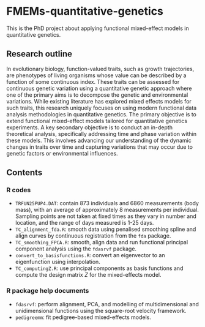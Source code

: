 # FMEMs-quantitative-genetics
This is the PhD project about applying functional mixed-effect models in quantitative genetics.
## Research outline
In evolutionary biology, function-valued traits, such as growth trajectories, are phenotypes of living organisms whose value can be described by a function of some continuous index. These traits can be assessed for continuous genetic variation using a quantitative genetic approach where one of the primary aims is to decompose the genetic and environmental variations. While existing literature has explored mixed effects models for such traits, this research uniquely focuses on using modern functional data analysis methodologies in quantitative genetics. The primary objective is to extend functional mixed-effect models tailored for quantitative genetics experiments. A key secondary objective is to conduct an in-depth theoretical analysis, specifically addressing time and phase variation within these models. This involves advancing our understanding of the dynamic changes in traits over time and capturing variations that may occur due to genetic factors or environmental influences.
## Contents
### R codes
- `TRFUN25PUP4.DAT`: contain 873 individuals and 6860 measurements (body mass), with an average of approximately 8 measurements per individual. Sampling points are not taken at fixed times as they vary in number and location, and the range of days measured is 1-25 days.
- `TC_alignment_fda.R`: smooth data using penalised smoothing spline and align curves by continuous registration from the `fda` package.
- `TC_smoothing_FPCA.R`: smooth, align data and run functional principal component analysis using the `fdasrvf` package.
- `convert_to_basisfunctions.R`: convert an eigenvector to an eigenfunction using interpolation.
- `TC_computingZ.R`: use principal components as basis functions and compute the design matrix $Z$ for the mixed-effects model.
### R package help documents
- `fdasrvf`: perform alignment, PCA, and modelling of multidimensional and unidimensional functions using the square-root velocity framework.
- `pedigreemm`: fit pedigree-based mixed-effects models.
